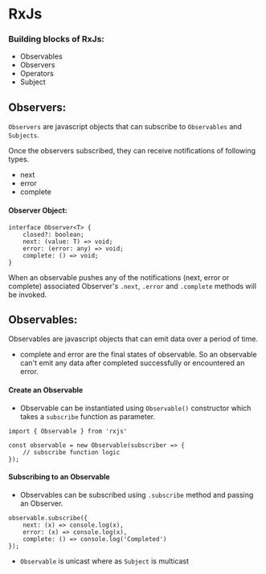 # RxJs

### Building blocks of RxJs:
* Observables
* Observers
* Operators
* Subject

## Observers:

`Observers` are javascript objects that can subscribe to `Observables` and `Subjects`. 

Once the observers subscribed, they can receive notifications of following types.
* next
* error
* complete

#### Observer Object:


    interface Observer<T> {
        closed?: boolean;
        next: (value: T) => void;
        error: (error: any) => void;
        complete: () => void;
    }

When an observable pushes any of the notifications (next, error or complete) associated Observer's `.next`, `.error` and `.complete` methods will be invoked.

## Observables:

Observables are javascript objects that can emit data over a period of time.

* complete and error are the final states of observable. So an observable can't emit any data after completed successfully or encountered an error.

#### Create an Observable

* Observable can be instantiated using `Observable()` constructor which takes a `subscribe` function as parameter.

```
import { Observable } from 'rxjs'

const observable = new Observable(subscriber => {
    // subscribe function logic
});
```

#### Subscribing to an Observable

* Observables can be subscribed using `.subscribe` method and passing an Observer.

```
observable.subscribe({
    next: (x) => console.log(x),
    error: (x) => console.log(x),
    complete: () => console.log('Completed')
});
```

* `Observable` is unicast where as `Subject` is multicast

